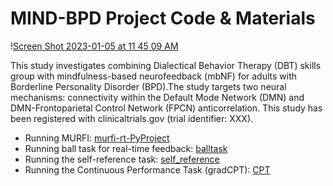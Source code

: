 # MIND-BPD Project Code & Materials

\![Screen Shot 2023-01-05 at 11 45 09 AM](https://github.com/pab2163/mindful_brain_project/assets/16904546/69e79eec-0a69-4d71-a682-e96d5b90e254)

This study investigates combining Dialectical Behavior Therapy (DBT) skills group with mindfulness-based neurofeedback (mbNF) for adults with Borderline Personality Disorder (BPD).The study targets two neural mechanisms: connectivity within the Default Mode Network (DMN) and DMN-Frontoparietal Control Network (FPCN) anticorrelation.
This study has been registered with clinicaltrials.gov (trial identifier: XXX). 


* Running MURFI: [murfi-rt-PyProject](murfi-rt-PyProject)
* Running ball task for real-time feedback: [balltask](balltask)
* Running the self-reference task: [self_reference](self_reference)
* Running the Continuous Performance Task (gradCPT): [CPT](gradCPT)
